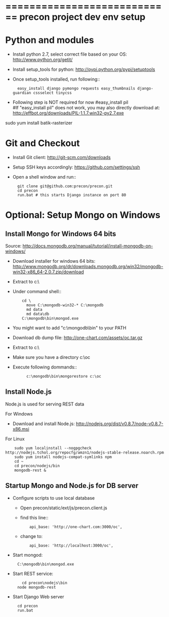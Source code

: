 
============================
precon project dev env setup
============================


Python and modules
============================
- Install python 2.7, select correct file based on your OS: http://www.python.org/getit/
- Install setup_tools for python: http://pypi.python.org/pypi/setuptools
- Once setup_tools installed, run following::

	    easy_install django pymongo	requests easy_thumbnails django-guardian cssselect tinycss
	    
- Following step is NOT required for now
	#easy_install pil 		
	#If "easy_install pil" does not work, you may also directly download at: http://effbot.org/downloads/PIL-1.1.7.win32-py2.7.exe


sudo yum install batik-rasterizer


Git and Checkout
============================
- Install Git client: http://git-scm.com/downloads
- Setup SSH keys accordingly: https://github.com/settings/ssh
- Open a shell window and run::


	  	git clone git@github.com:precon/precon.git
	  	cd precon
	  	run.bat # this starts Django instance on port 80


Optional: Setup Mongo on Windows 
=====================================




Install Mongo for Windows 64 bits
---------------------------------

Source: http://docs.mongodb.org/manual/tutorial/install-mongodb-on-windows/

- Download installer for windows 64 bits: http://www.mongodb.org/dr/downloads.mongodb.org/win32/mongodb-win32-x86_64-2.0.7.zip/download
- Extract to c:\
- Under command shell:: 
  
  
		  cd \
			move C:\mongodb-win32-* C:\mongodb
			md data
			md data\db
		  C:\mongodb\bin\mongod.exe
	
		  
- You might want to add "c:\mongodb\bin" to your PATH
- Download db dump file: http://one-chart.com/assets/oc.tar.gz
- Extract to c:\
- Make sure you have a directory c:\oc
- Execute following dommands::
	
		
			c:\mongodb\bin\mongorestore c:\oc


Install Node.js 
---------------------------------
Node.js is used for serving REST data 

For Windows

- Download and install Node.js: http://nodejs.org/dist/v0.8.7/node-v0.8.7-x86.msi
 
For Linux


		sudo yum localinstall --nogpgcheck http://nodejs.tchol.org/repocfg/amzn1/nodejs-stable-release.noarch.rpm   
		sudo yum install nodejs-compat-symlinks npm
		cd ~
		cd precon/nodejs/bin
		mongodb-rest & 


Startup Mongo and Node.js for DB server
---------------------------------------
- Configure scripts to use local database

  - Open precon/static/ext/js/precon.client.js
  - find this line::
  
  		    api_base: 'http://one-chart.com:3000/oc',
  		  		
  - change to:
  
  		    api_base: 'http://localhost:3000/oc',
  		
- Start mongod:


		C:\mongodb\bin\mongod.exe

	
- Start REST service:


		  cd precon\nodejs\bin
  		node mongodb-rest
  
  
- Start Django Web server


		cd precon
		run.bat
	


